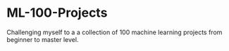 # ML-100-Projects
Challenging myself to a a collection of 100 machine learning projects from beginner to master level.
